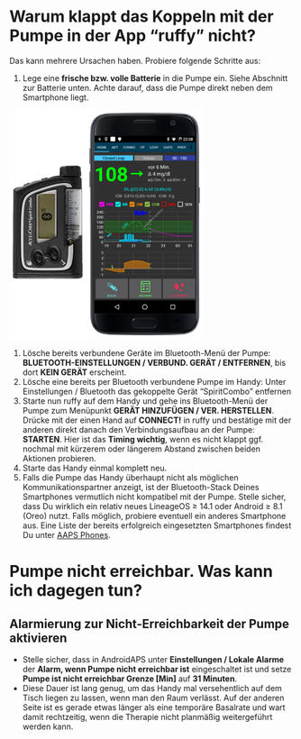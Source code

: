 # Warum klappt das Koppeln mit der Pumpe in der App “ruffy” nicht?
Das kann mehrere Ursachen haben. Probiere folgende Schritte aus:
1. Lege eine **frische bzw. volle Batterie** in die Pumpe ein. Siehe Abschnitt zur Batterie unten.
Achte darauf, dass die Pumpe direkt neben dem Smartphone liegt.

![Combo sollte direkt neben dem Telefon liegen](https://raw.githubusercontent.com/T-o-b-i-a-s/ComboLooping/master/resources/Combo_next_to_Phone.png)

1. Lösche bereits verbundene Geräte im Bluetooth-Menü der Pumpe:  **BLUETOOTH-EINSTELLUNGEN / VERBUND. GERÄT / ENTFERNEN**, bis dort **KEIN GERÄT** erscheint.
1. Lösche eine bereits per Bluetooth verbundene Pumpe im Handy: Unter Einstellungen / Bluetooth das gekoppelte Gerät “SpiritCombo” entfernen
1. Starte nun ruffy auf dem Handy und gehe ins Bluetooth-Menü der Pumpe zum Menüpunkt **GERÄT HINZUFÜGEN / VER. HERSTELLEN**. Drücke mit der einen Hand auf **CONNECT!** in ruffy und bestätige mit der anderen direkt danach den Verbindungsaufbau an der Pumpe: **STARTEN**. Hier ist das **Timing wichtig**, wenn es nicht klappt ggf. nochmal mit kürzerem oder längerem Abstand zwischen beiden Aktionen probieren.
1. Starte das Handy einmal komplett neu.
1. Falls die Pumpe das Handy überhaupt nicht als möglichen Kommunikationspartner anzeigt, ist der Bluetooth-Stack Deines Smartphones vermutlich nicht kompatibel mit der Pumpe. Stelle sicher, dass Du wirklich ein relativ neues LineageOS ≥ 14.1 oder Android ≥ 8.1 (Oreo) nutzt. Falls möglich, probiere eventuell ein anderes Smartphone aus.
Eine Liste der bereits erfolgreich eingesetzten Smartphones findest Du unter [AAPS Phones](https://docs.google.com/spreadsheets/d/1gZAsN6f0gv6tkgy9EBsYl0BQNhna0RDqA9QGycAqCQc/edit#gid=698881435).

# Pumpe nicht erreichbar. Was kann ich dagegen tun?
## Alarmierung zur Nicht-Erreichbarkeit der Pumpe aktivieren
* Stelle sicher, dass in AndroidAPS unter **Einstellungen / Lokale Alarme** der **Alarm, wenn Pumpe nicht erreichbar ist** eingeschaltet ist und setze **Pumpe ist nicht erreichbar Grenze [Min]** auf **31 Minuten**. 
* Diese Dauer ist lang genug, um das Handy mal versehentlich auf dem Tisch liegen zu lassen, wenn man den Raum verlässt. Auf der anderen Seite ist es gerade etwas länger als eine temporäre Basalrate und wart damit rechtzeitig, wenn die Therapie nicht planmäßig weitergeführt werden kann.